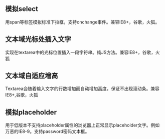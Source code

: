 ## 模拟select
用span等标签模拟标准下拉框，支持onchange事件。兼容IE8+，谷歌，火狐。
## 文本域光标处插入文字
实现在textarea中的光标位置插入一段字符串。纯JS方法。兼容IE8+，谷歌，火狐
## 文本域自适应增高
Textarea会随着输入文字的行数增加而自动增加高度，保证不出现滚动条。兼容IE8+,谷歌，火狐
## 模拟placeholder
用于低版本不支持placeholder属性的浏览器上正常显示placeholder文字。例如万恶的IE8-9。支持password密码文本框。
